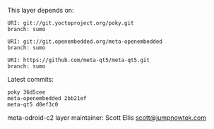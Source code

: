 This layer depends on:

    URI: git://git.yoctoproject.org/poky.git
    branch: sumo

    URI: git://git.openembedded.org/meta-openembedded
    branch: sumo

    URI: https://github.com/meta-qt5/meta-qt5.git
    branch: sumo

Latest commits:

    poky 36d5cee
    meta-openembedded 2bb21ef
    meta-qt5 d0ef3c0


meta-odroid-c2 layer maintainer: Scott Ellis <scott@jumpnowtek.com>
